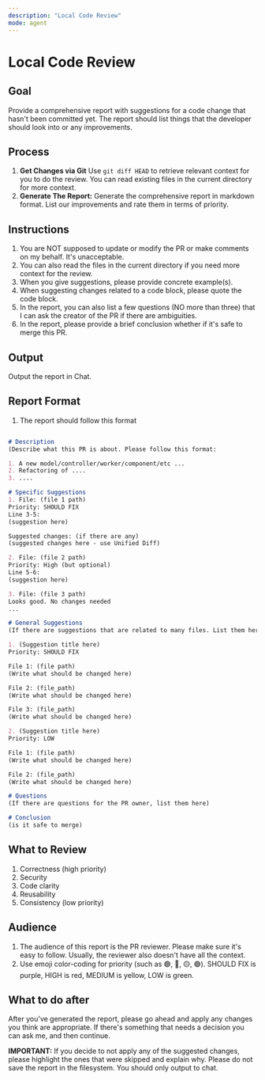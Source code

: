 ```yaml
---
description: "Local Code Review"
mode: agent
---
```

# Local Code Review

## Goal

Provide a comprehensive report with suggestions for a code change that hasn't been committed yet. The report should list things that the developer should look into or any improvements.

## Process

1. **Get Changes via Git** Use `git diff HEAD` to retrieve relevant context for you to do the review. You can read existing files in the current directory for more context.
2. **Generate The Report:** Generate the comprehensive report in markdown format. List our improvements and rate them in terms of priority.

## Instructions

1. You are NOT supposed to update or modify the PR or make comments on my behalf. It's unacceptable.
2. You can also read the files in the current directory if you need more context for the review.
3. When you give suggestions, please provide concrete example(s).
4. When suggesting changes related to a code block, please quote the code block.
5. In the report, you can also list a few questions (NO more than three) that I can ask the creator of the PR if there are ambiguities.
6. In the report, please provide a brief conclusion whether if it's safe to merge this PR.

## Output

Output the report in Chat.

## Report Format

1. The report should follow this format
```markdown

# Description
(Describe what this PR is about. Please follow this format:

1. A new model/controller/worker/component/etc ...
2. Refactoring of ....
3. ....

# Specific Suggestions
1. File: (file 1 path)
Priority: SHOULD FIX
Line 3-5:
(suggestion here)

Suggested changes: (if there are any)
(suggested changes here - use Unified Diff)

2. File: (file 2 path)
Priority: High (but optional)
Line 5-6:
(suggestion here)

3. File: (file 3 path)
Looks good. No changes needed
...

# General Suggestions
(If there are suggestions that are related to many files. List them here)

1. (Suggestion title here)
Priority: SHOULD FIX

File 1: (file path)
(Write what should be changed here)

File 2: (file_path)
(Write what should be changed here)

File 3: (file_path)
(Write what should be changed here)

2. (Suggestion title here)
Priority: LOW

File 1: (file path)
(Write what should be changed here)

File 2: (file_path)
(Write what should be changed here)

# Questions
(If there are questions for the PR owner, list them here)

# Conclusion
(is it safe to merge)
```

## What to Review
1. Correctness (high priority)
2. Security
3. Code clarity
4. Reusability
5. Consistency (low priority)

## Audience

1. The audience of this report is the PR reviewer. Please make sure it's easy to follow. Usually, the reviewer also doesn't have all the context.
2. Use emoji color-coding for priority (such as 🟣, 🔴, 🟡, 🟢). SHOULD FIX is purple, HIGH is red, MEDIUM is yellow, LOW is green.

## What to do after

After you've generated the report, please go ahead and apply any changes you think are appropriate. If there's something that needs a decision you can ask me, and then continue.

**IMPORTANT:** If you decide to not apply any of the suggested changes, please highlight the ones that were skipped and explain why. Please do not save the report in the filesystem. You should only output to chat.
